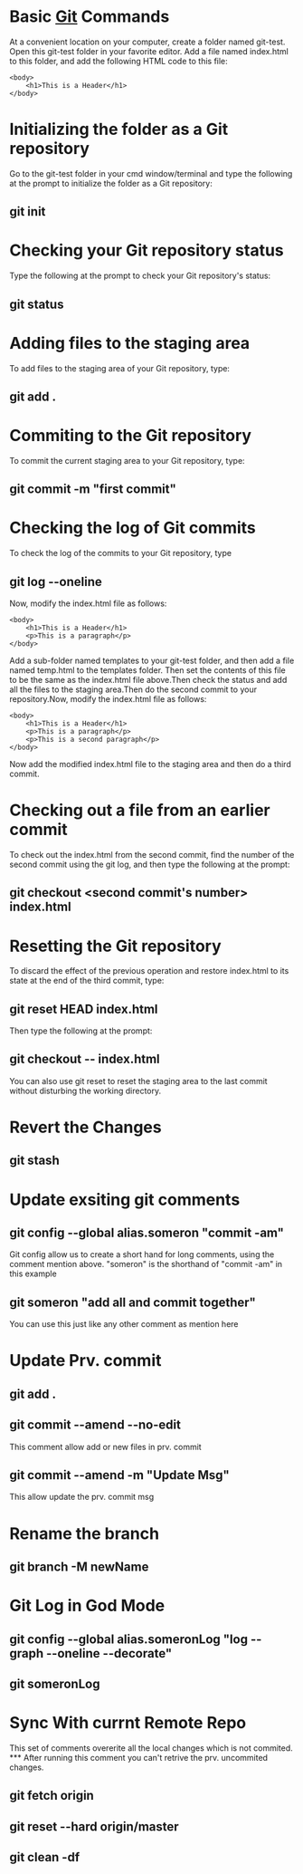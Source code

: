 <!--
    Title: Git Help
    Author: somerongit (Someron Bakuli) 
-->
# Basic [Git](http://git-scm.com/book/en/v2) Commands
At a convenient location on your computer, create a folder named git-test.
Open this git-test folder in your favorite editor.
Add a file named index.html to this folder, and add the following HTML code to this file:

<!DOCTYPE html>
<html>
    <head></head>

    <body>
        <h1>This is a Header</h1>
    </body>
</html>

# Initializing the folder as a Git repository
Go to the git-test folder in your cmd window/terminal and type the following at the prompt to initialize the folder as a Git repository:
## git init

# Checking your Git repository status
Type the following at the prompt to check your Git repository's status:
 ## git status
 
# Adding files to the staging area
To add files to the staging area of your Git repository, type:
## git add .

# Commiting to the Git repository
To commit the current staging area to your Git repository, type:
## git commit -m "first commit"

# Checking the log of Git commits
To check the log of the commits to your Git repository, type
## git log --oneline
Now, modify the index.html file as follows:
<!DOCTYPE html>
<html>
    <head></head>

    <body>
        <h1>This is a Header</h1>
        <p>This is a paragraph</p>
    </body>
</html>
    Add a sub-folder named templates to your git-test folder, and then add a file named temp.html to the templates folder. Then set the contents of this file to be the same as the index.html file above.Then check the status and add all the files to the staging area.Then do the second commit to your repository.Now, modify the index.html file as follows:

<!DOCTYPE html>
<html>
    <head></head>

    <body>
        <h1>This is a Header</h1>
        <p>This is a paragraph</p>
        <p>This is a second paragraph</p>
    </body>
</html>

Now add the modified index.html file to the staging area and then do a third commit.

# Checking out a file from an earlier commit
To check out the index.html from the second commit, find the number of the second commit using the git log, and then type the following at the prompt:
## git checkout <second commit's number> index.html

# Resetting the Git repository
To discard the effect of the previous operation and restore index.html to its state at the end of the third commit, type:
## git reset HEAD index.html
Then type the following at the prompt:

## git checkout -- index.html
You can also use git reset to reset the staging area to the last commit without disturbing the working directory.
# Revert the Changes
## git stash

<!--
# Add all and Commit in one Comment
## git commit -am "add all and commit together"
This comment helps you commit and add all together in one comment
-->
# Update exsiting git comments
## git config --global alias.someron "commit -am"
Git config allow us to create a short hand for long comments, using the comment mention above. "someron" is the shorthand of "commit -am" in this example 
## git someron "add all and commit together" 
You can use this just like any other comment as mention here

# Update Prv. commit 
## git add .
## git commit --amend --no-edit
This comment allow add or new files in prv. commit
## git commit --amend -m "Update Msg"
This allow update the prv. commit msg

# Rename the branch 
## git branch -M newName

# Git Log in God Mode
## git config --global alias.someronLog "log --graph --oneline --decorate"
## git someronLog
 
# Sync With currnt Remote Repo
This set of comments overerite all the local changes which is not commited.
*** After running this comment you can't retrive the prv. uncommited changes. 
## git fetch origin
## git reset --hard origin/master
## git clean -df

<!--
    Title: Git Help
    Author: somerongit (Someron Bakuli) 
-->
